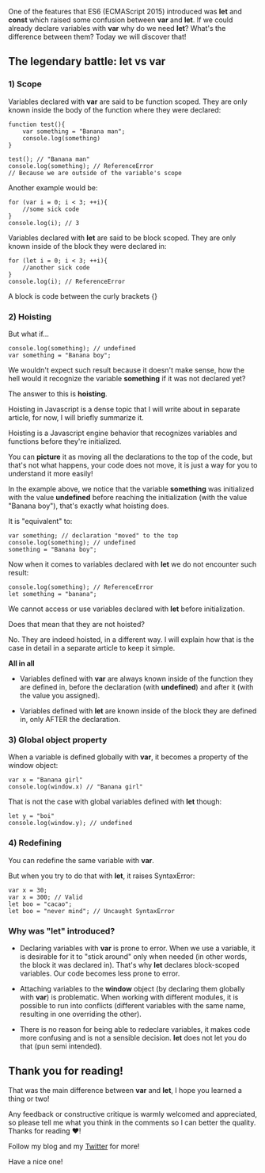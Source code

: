 One of the features that ES6 (ECMAScript 2015) introduced was **let** and **const** which raised some confusion between **var** and **let**. If we could already declare variables with **var** why do we need **let**? What's the difference between them? Today we will discover that!


## The legendary battle: let vs var

### 1) Scope

Variables declared with **var** are said to be function scoped. They are only known inside the body of the function where they were declared:


```
function test(){
    var something = "Banana man";
    console.log(something)
}

test(); // "Banana man"
console.log(something); // ReferenceError
// Because we are outside of the variable's scope
``` 

Another example would be:

```
for (var i = 0; i < 3; ++i){
    //some sick code
}
console.log(i); // 3
``` 


Variables declared with **let** are said to be block scoped. They are only known inside of the block they were declared in:


```
for (let i = 0; i < 3; ++i){
    //another sick code
}
console.log(i); // ReferenceError
``` 

A block is code between the curly brackets {} 


###  2) Hoisting

But what if...


```
console.log(something); // undefined
var something = "Banana boy";
``` 

We wouldn't expect such result because it doesn't make sense, how the hell would it recognize the variable **something** if it was not declared yet?

The answer to this is **hoisting**.

Hoisting in Javascript is a dense topic that I will write about in separate article, for now, I will briefly summarize it.

Hoisting is a Javascript engine behavior that recognizes variables and functions before they're initialized.

You can **picture** it as moving all the declarations to the top of the code, but that's not what happens, your code does not move, it is just a way for you to understand it more easily!

In the example above, we notice that the variable **something** was initialized with the value **undefined** before reaching the initialization (with the value "Banana boy"), that's exactly what hoisting does.

It is "equivalent" to:


```
var something; // declaration "moved" to the top
console.log(something); // undefined
something = "Banana boy";
``` 

Now when it comes to variables declared with **let** we do not encounter such result:


```
console.log(something); // ReferenceError
let something = "banana"; 
``` 

We cannot access or use variables declared with **let** before initialization.

Does that mean that they are not hoisted?

No. They are indeed hoisted, in a different way. I will explain how that is the case in detail in a separate article to keep it simple.

**All in all**

- Variables defined with **var** are always known inside of the function they are defined in, before the declaration (with **undefined**) and after it (with the value you assigned).

- Variables defined with **let** are known inside of the block they are defined in, only AFTER the declaration.


### 3) Global object property

When a variable is defined globally with **var**, it becomes a property of the window object:


```
var x = "Banana girl"
console.log(window.x) // "Banana girl"
``` 


That is not the case with global variables defined with **let** though:


```
let y = "boi"
console.log(window.y); // undefined
``` 

### 4) Redefining

You can redefine the same variable with **var**.

But when you try to do that with **let**, it raises SyntaxError:


```
var x = 30;
var x = 300; // Valid
let boo = "cacao";
let boo = "never mind"; // Uncaught SyntaxError
``` 


### Why was "let" introduced?

- Declaring variables with **var** is prone to error. When we use a variable, it is desirable for it to "stick around" only when needed (in other words, the block it was declared in). That's why **let** declares block-scoped variables. Our code becomes less prone to error.

- Attaching variables to the **window** object (by declaring them globally with **var**) is problematic. When working with different modules, it is possible to run into conflicts (different variables with the same name, resulting in one overriding the other).

- There is no reason for being able to redeclare variables, it makes code more confusing and is not a sensible decision. **let** does not let you do that (pun semi intended).

## Thank you for reading!

That was the main difference between **var** and **let**, I hope you learned a thing or two!

Any feedback or constructive critique is warmly welcomed and appreciated, so please tell me what you think in the comments so I can better the quality. Thanks for reading ❤️!

Follow my blog and my [Twitter](https://twitter.com/yamanidev) for more!

Have a nice one!



 







